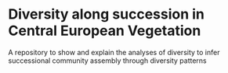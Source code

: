 # Diversity along succession in Central European Vegetation

A repository to show and explain the analyses of diversity to infer successional community assembly through diversity patterns
